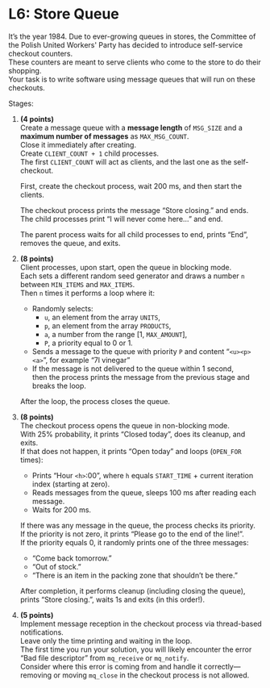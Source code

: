# L6: Store Queue

It’s the year 1984.
Due to ever-growing queues in stores, the Committee of the Polish United Workers' Party has decided to introduce self-service checkout counters.  
These counters are meant to serve clients who come to the store to do their shopping.  
Your task is to write software using message queues that will run on these checkouts.

Stages:

1. **(4 points)**  
   Create a message queue with a **message length** of `MSG_SIZE` and a **maximum number of messages** as `MAX_MSG_COUNT`.  
   Close it immediately after creating.  
   Create `CLIENT_COUNT + 1` child processes.  
   The first `CLIENT_COUNT` will act as clients, and the last one as the self-checkout.

   First, create the checkout process, wait 200 ms, and then start the clients.

   The checkout process prints the message “Store closing.” and ends.  
   The child processes print “I will never come here…” and end.

   The parent process waits for all child processes to end, prints “End”, removes the queue, and exits.

2. **(8 points)**  
   Client processes, upon start, open the queue in blocking mode.  
   Each sets a different random seed generator and draws a number `n` between `MIN_ITEMS` and `MAX_ITEMS`.  
   Then `n` times it performs a loop where it:

   - Randomly selects:
     - `u`, an element from the array `UNITS`,
     - `p`, an element from the array `PRODUCTS`,
     - `a`, a number from the range [1, `MAX_AMOUNT`],
     - `P`, a priority equal to 0 or 1.
   - Sends a message to the queue with priority `P` and content “`<u><p> <a>`”, for example “7l vinegar”
   - If the message is not delivered to the queue within 1 second,  
     then the process prints the message from the previous stage and breaks the loop.

   After the loop, the process closes the queue.

3. **(8 points)**  
   The checkout process opens the queue in non-blocking mode.  
   With 25% probability, it prints “Closed today”, does its cleanup, and exits.  
   If that does not happen, it prints “Open today” and loops (`OPEN_FOR` times):

   - Prints “Hour `<h>`:00”, where `h` equals `START_TIME` + current iteration index (starting at zero).
   - Reads messages from the queue, sleeps 100 ms after reading each message.
   - Waits for 200 ms.

   If there was any message in the queue, the process checks its priority.  
   If the priority is not zero, it prints “Please go to the end of the line!”.  
   If the priority equals 0, it randomly prints one of the three messages:
   - “Come back tomorrow.”
   - “Out of stock.”
   - “There is an item in the packing zone that shouldn’t be there.”

   After completion, it performs cleanup (including closing the queue), prints “Store closing.”, waits 1s and exits (in this order!).

4. **(5 points)**  
   Implement message reception in the checkout process via thread-based notifications.  
   Leave only the time printing and waiting in the loop.  
   The first time you run your solution, you will likely encounter the error “Bad file descriptor” from `mq_receive` or `mq_notify`.  
   Consider where this error is coming from and handle it correctly—removing or moving `mq_close` in the checkout process is not allowed.